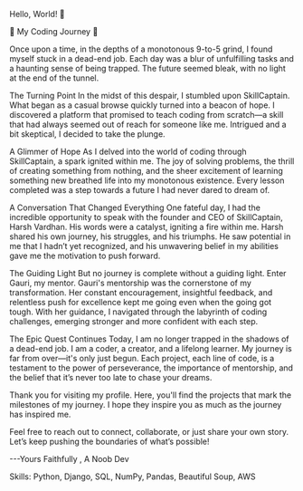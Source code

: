 Hello, World! 👋

🌟 My Coding Journey 🌟

Once upon a time, in the depths of a monotonous 9-to-5 grind, I found myself stuck in a dead-end job. Each day was a blur of unfulfilling tasks and a haunting sense of being trapped. The future seemed bleak, with no light at the end of the tunnel.

The Turning Point
In the midst of this despair, I stumbled upon SkillCaptain. What began as a casual browse quickly turned into a beacon of hope. I discovered a platform that promised to teach coding from scratch—a skill that had always seemed out of reach for someone like me. Intrigued and a bit skeptical, I decided to take the plunge.

A Glimmer of Hope
As I delved into the world of coding through SkillCaptain, a spark ignited within me. The joy of solving problems, the thrill of creating something from nothing, and the sheer excitement of learning something new breathed life into my monotonous existence. Every lesson completed was a step towards a future I had never dared to dream of.

A Conversation That Changed Everything
One fateful day, I had the incredible opportunity to speak with the founder and CEO of SkillCaptain, Harsh Vardhan. His words were a catalyst, igniting a fire within me. Harsh shared his own journey, his struggles, and his triumphs. He saw potential in me that I hadn’t yet recognized, and his unwavering belief in my abilities gave me the motivation to push forward.

The Guiding Light
But no journey is complete without a guiding light. Enter Gauri, my mentor. Gauri's mentorship was the cornerstone of my transformation. Her constant encouragement, insightful feedback, and relentless push for excellence kept me going even when the going got tough. With her guidance, I navigated through the labyrinth of coding challenges, emerging stronger and more confident with each step.

The Epic Quest Continues
Today, I am no longer trapped in the shadows of a dead-end job. I am a coder, a creator, and a lifelong learner. My journey is far from over—it's only just begun. Each project, each line of code, is a testament to the power of perseverance, the importance of mentorship, and the belief that it’s never too late to chase your dreams.

Thank you for visiting my profile. Here, you'll find the projects that mark the milestones of my journey. I hope they inspire you as much as the journey has inspired me.

Feel free to reach out to connect, collaborate, or just share your own story. Let’s keep pushing the boundaries of what’s possible!

---Yours Faithfully ,
A Noob Dev

Skills: Python, Django, SQL, NumPy, Pandas, Beautiful Soup, AWS 
